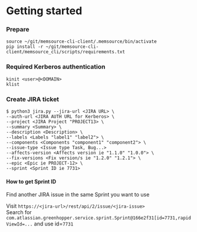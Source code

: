 # Getting started

### Prepare
```
source ~/git/memsource-cli-client/.memsource/bin/activate
pip install -r ~/git/memsource-cli-client/memsource_cli/scripts/requirements.txt
```

### Required Kerberos authentication
```
kinit <user>@<DOMAIN>
klist
```

### Create JIRA ticket
```
$ python3 jira.py --jira-url <JIRA URL> \
--auth-url <JIRA AUTH URL for Kerberos> \
--project <JIRA Project "PROJECT13> \
--summary <Summary> \
--description <Description> \
--labels <Labels "label1" "label2"> \
--components <Components "component1" "component2"> \
--issue-type <Issue type Task, Bug...>
--affects-version <Affects version ie "1.1.0" "1.0.0"> \
--fix-versions <Fix version/s ie "1.2.0" "1.2.1"> \
--epic <Epic ie PROJECT-12> \
--sprint <Sprint ID ie 7731>
```

#### How to get Sprint ID
Find another JIRA issue in the same Sprint you want to use

Visit  `https://<jira-url>/rest/api/2/issue/<jira-issue>`  
Search for `com.atlassian.greenhopper.service.sprint.Sprint@166e2f31[id=7731,rapidViewId=...` and use id=`7731`
